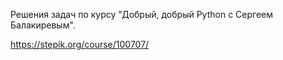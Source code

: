 Решения задач по курсу "Добрый, добрый Python с Сергеем Балакиревым".

https://stepik.org/course/100707/